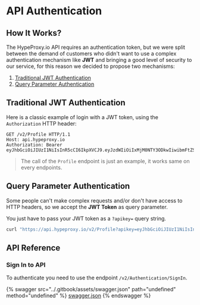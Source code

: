 # API Authentication

## How It Works?

The HypeProxy.io API requires an authentication token, but we were split between the demand of customers who didn't want to use a complex authentication mechanism like **JWT** and bringing a good level of security to our service, for this reason we decided to propose two mechanisms:

1. [Traditional JWT Authentication](authentication.md#traditional-jwt-authentication)
2. [Query Parameter Authentication](authentication.md#query-parameter-authentication)

## Traditional JWT Authentication

Here is a classic example of login with a JWT token, using the `Authorization` HTTP header:

```http
GET /v2/Profile HTTP/1.1
Host: api.hypeproxy.io
Authorization: Bearer eyJhbGciOiJIUzI1NiIsInR5cCI6IkpXVCJ9.eyJzdWIiOiIxMjM0NTY3ODkwIiwibmFtZSI6IkpvaG4gRG9lIiwiaWF0IjoxNTE2MjM5MDIyfQ.SflKxwRJSMeKKF2QT4fwpMeJf36POk6yJV_adQssw5c
```

> The call of the `Profile` endpoint is just an example, it works same on every endpoints.

## Query Parameter Authentication

Some people can't make complex requests and/or don't have access to HTTP headers, so we accept the **JWT Token** as query parameter.

You just have to pass your JWT token as a `?apikey=` query string.

```bash
curl "https://api.hypeproxy.io/v2/Profile?apikey=eyJhbGciOiJIUzI1NiIsInR5cCI6IkpXVCJ9.eyJzdWIiOiIxMjM0NTY3ODkwIiwibmFtZSI6IkpvaG4gRG9lIiwiaWF0IjoxNTE2MjM5MDIyfQ.SflKxwRJSMeKKF2QT4fwpMeJf36POk6yJV_adQssw5c"
```

## API Reference

### Sign In to API

To authenticate you need to use the endpoint `/v2/Authentication/SignIn`.

{% swagger src="../.gitbook/assets/swagger.json" path="undefined" method="undefined" %}
[swagger.json](../.gitbook/assets/swagger.json)
{% endswagger %}

